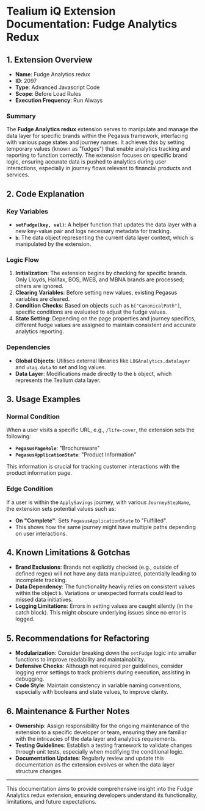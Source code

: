 # Tealium iQ Extension Documentation: Fudge Analytics Redux

## 1. Extension Overview
- **Name**: Fudge Analytics redux
- **ID**: 2097
- **Type**: Advanced Javascript Code
- **Scope**: Before Load Rules
- **Execution Frequency**: Run Always

### Summary
The **Fudge Analytics redux** extension serves to manipulate and manage the data layer for specific brands within the Pegasus framework, interfacing with various page states and journey names. It achieves this by setting temporary values (known as "fudges") that enable analytics tracking and reporting to function correctly. The extension focuses on specific brand logic, ensuring accurate data is pushed to analytics during user interactions, especially in journey flows relevant to financial products and services.

## 2. Code Explanation
### Key Variables
- **`setFudge(key, val)`**: A helper function that updates the data layer with a new key-value pair and logs necessary metadata for tracking.
- **`b`**: The data object representing the current data layer context, which is manipulated by the extension.

### Logic Flow
1. **Initialization**: The extension begins by checking for specific brands. Only Lloyds, Halifax, BOS, IWEB, and MBNA brands are processed; others are ignored.
2. **Clearing Variables**: Before setting new values, existing Pegasus variables are cleared.
3. **Condition Checks**: Based on objects such as `b["CanonicalPath"]`, specific conditions are evaluated to adjust the fudge values.
4. **State Setting**: Depending on the page properties and journey specifics, different fudge values are assigned to maintain consistent and accurate analytics reporting.

### Dependencies
- **Global Objects**: Utilises external libraries like `LBGAnalytics.datalayer` and `utag.data` to set and log values.
- **Data Layer**: Modifications made directly to the `b` object, which represents the Tealium data layer.

## 3. Usage Examples
### Normal Condition
When a user visits a specific URL, e.g., `/life-cover`, the extension sets the following:
- **`PegasusPageRole`**: "Brochureware"
- **`PegasusApplicationState`**: "Product Information"
  
This information is crucial for tracking customer interactions with the product information page.

### Edge Condition
If a user is within the `ApplySavings` journey, with various `JourneyStepName`, the extension sets potential values such as:
- **On "Complete"**: Sets `PegasusApplicationState` to "Fulfilled".
- This shows how the same journey might have multiple paths depending on user interactions.

## 4. Known Limitations & Gotchas
- **Brand Exclusions**: Brands not explicitly checked (e.g., outside of defined regex) will not have any data manipulated, potentially leading to incomplete tracking.
- **Data Dependency**: The functionality heavily relies on consistent values within the object `b`. Variations or unexpected formats could lead to missed data initiatives.
- **Logging Limitations**: Errors in setting values are caught silently (in the catch block). This might obscure underlying issues since no error is logged.

## 5. Recommendations for Refactoring
- **Modularization**: Consider breaking down the `setFudge` logic into smaller functions to improve readability and maintainability.
- **Defensive Checks**: Although not required per guidelines, consider logging error settings to track problems during execution, assisting in debugging.
- **Code Style**: Maintain consistency in variable naming conventions, especially with booleans and state values, to improve clarity.

## 6. Maintenance & Further Notes
- **Ownership**: Assign responsibility for the ongoing maintenance of the extension to a specific developer or team, ensuring they are familiar with the intricacies of the data layer and analytics requirements.
- **Testing Guidelines**: Establish a testing framework to validate changes through unit tests, especially when modifying the conditional logic.
- **Documentation Updates**: Regularly review and update this documentation as the extension evolves or when the data layer structure changes.

--- 

This documentation aims to provide comprehensive insight into the Fudge Analytics redux extension, ensuring developers understand its functionality, limitations, and future expectations.